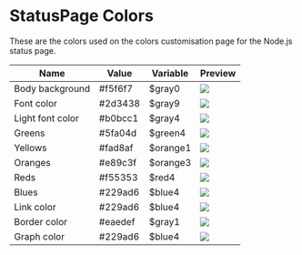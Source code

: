 # StatusPage Colors

These are the colors used on the colors customisation page for the Node.js status page.

| Name             | Value   | Variable | Preview                                           |
|------------------|---------|----------|---------------------------------------------------|
| Body background  | #f5f6f7 | $gray0   | ![](http://singlecolorimage.com/get/f5f6f7/32x32) |
| Font color       | #2d3438 | $gray9   | ![](http://singlecolorimage.com/get/2d3438/32x32) |
| Light font color | #b0bcc1 | $gray4   | ![](http://singlecolorimage.com/get/b0bcc1/32x32) |
| Greens           | #5fa04d | $green4  | ![](http://singlecolorimage.com/get/5fa04d/32x32) |
| Yellows          | #fad8af | $orange1 | ![](http://singlecolorimage.com/get/fad8af/32x32) |
| Oranges          | #e89c3f | $orange3 | ![](http://singlecolorimage.com/get/e89c3f/32x32) |
| Reds             | #f55353 | $red4    | ![](http://singlecolorimage.com/get/f55353/32x32) |
| Blues            | #229ad6 | $blue4   | ![](http://singlecolorimage.com/get/229ad6/32x32) |
| Link color       | #229ad6 | $blue4   | ![](http://singlecolorimage.com/get/229ad6/32x32) |
| Border color     | #eaedef | $gray1   | ![](http://singlecolorimage.com/get/eaedef/32x32) |
| Graph color      | #229ad6 | $blue4   | ![](http://singlecolorimage.com/get/229ad6/32x32) |

